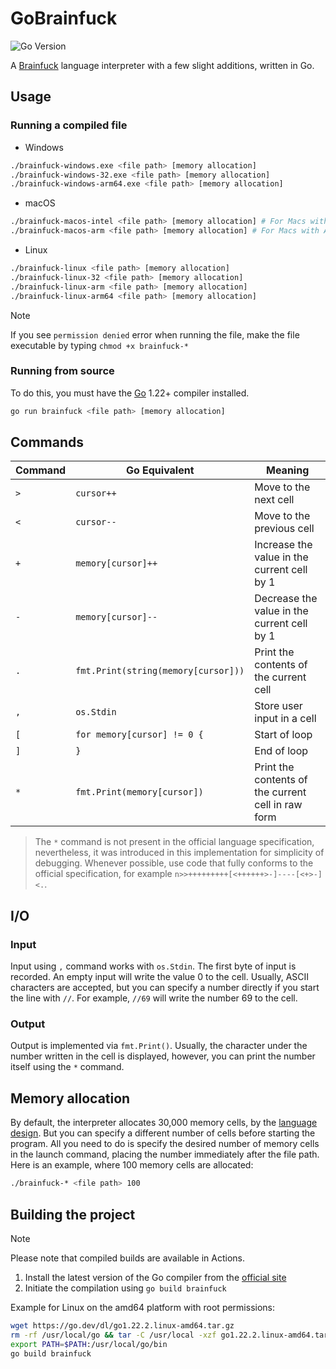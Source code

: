 # GoBrainfuck

![Go Version](https://img.shields.io/badge/Version-1.22-242B36?style=for-the-badge&logo=go&logoColor=white&labelColor=1A222E)

A [Brainfuck](https://en.wikipedia.org/wiki/Brainfuck) language interpreter with a few slight additions, written in Go.

## Usage

### Running a compiled file

* Windows

```bash
./brainfuck-windows.exe <file path> [memory allocation]
./brainfuck-windows-32.exe <file path> [memory allocation]
./brainfuck-windows-arm64.exe <file path> [memory allocation]
```

* macOS

```bash
./brainfuck-macos-intel <file path> [memory allocation] # For Macs with Intel processors
./brainfuck-macos-arm <file path> [memory allocation] # For Macs with Apple M processors 
```

* Linux

```bash
./brainfuck-linux <file path> [memory allocation]
./brainfuck-linux-32 <file path> [memory allocation]
./brainfuck-linux-arm <file path> [memory allocation]
./brainfuck-linux-arm64 <file path> [memory allocation]
```

> [!NOTE]
> If you see `permission denied` error when running the file, make the file executable
> by typing `chmod +x brainfuck-*`

### Running from source

To do this, you must have the [Go](https://go.dev/) 1.22+ compiler installed.

```bash
go run brainfuck <file path> [memory allocation]
```

## Commands

| Command | Go Equivalent                       | Meaning                                            |
|---------|-------------------------------------|----------------------------------------------------|
| `>`     | `cursor++`                          | Move to the next cell                              |
| `<`     | `cursor--`                          | Move to the previous cell                          |
| `+`     | `memory[cursor]++`                  | Increase the value in the current cell by 1        |
| `-`     | `memory[cursor]--`                  | Decrease the value in the current cell by 1        |
| `.`     | `fmt.Print(string(memory[cursor]))` | Print the contents of the current cell             |
| `,`     | `os.Stdin`                          | Store user input in a cell                         |
| `[`     | `for memory[cursor] != 0 {`         | Start of loop                                      |
| `]`     | `}`                                 | End of loop                                        |
| `*`     | `fmt.Print(memory[cursor])`         | Print the contents of the current cell in raw form |

> The `*` command is not present in the official language specification, nevertheless, it was introduced in this
> implementation for simplicity of debugging.
> Whenever possible, use code that fully conforms to the official specification, for example
> `n>>+++++++++[<++++++>-]----[<+>-]<.`.

## I/O

### Input

Input using `,` command works with `os.Stdin`. The first byte of input is recorded.
An empty input will write the value 0 to the cell.
Usually, ASCII characters are accepted, but you can specify a number directly if you start the line with `//`.
For example, `//69` will write the number 69 to the cell.

### Output

Output is implemented via `fmt.Print()`. Usually, the character under the number written in the cell is displayed,
however, you can print the number itself using the `*` command.

## Memory allocation

By default, the interpreter allocates 30,000 memory cells, by
the [language design](https://en.wikipedia.org/wiki/Brainfuck#Language_design).
But you can specify a different number of cells before starting the program.
All you need to do is specify the desired number of memory cells in the launch command, placing the number immediately
after the file path.
Here is an example, where 100 memory cells are allocated:

```bash
./brainfuck-* <file path> 100
```

## Building the project

> [!NOTE]
> Please note that compiled builds are available in Actions.

1. Install the latest version of the Go compiler from the [official site](https://go.dev/dl/)
2. Initiate the compilation using `go build brainfuck`

Example for Linux on the amd64 platform with root permissions:

```bash
wget https://go.dev/dl/go1.22.2.linux-amd64.tar.gz
rm -rf /usr/local/go && tar -C /usr/local -xzf go1.22.2.linux-amd64.tar.gz
export PATH=$PATH:/usr/local/go/bin
go build brainfuck
```
